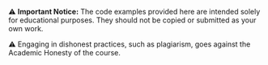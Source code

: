 ⚠️ **Important Notice:** The code examples provided here are intended solely for educational purposes. They should not be copied or submitted as your own work.

⚠️ Engaging in dishonest practices, such as plagiarism, goes against the Academic Honesty of the course.
